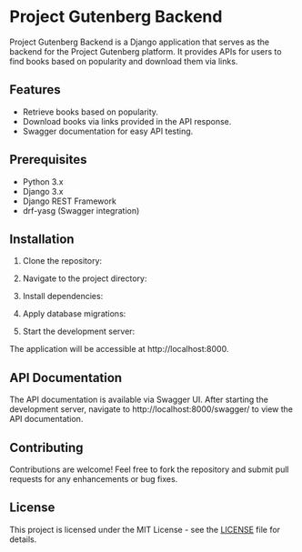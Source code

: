 # Project Gutenberg Backend

Project Gutenberg Backend is a Django application that serves as the backend for the Project Gutenberg platform. It provides APIs for users to find books based on popularity and download them via links.

## Features

- Retrieve books based on popularity.
- Download books via links provided in the API response.
- Swagger documentation for easy API testing.

## Prerequisites

- Python 3.x
- Django 3.x
- Django REST Framework
- drf-yasg (Swagger integration)

## Installation

1. Clone the repository:


2. Navigate to the project directory:


3. Install dependencies:


4. Apply database migrations:


5. Start the development server:


The application will be accessible at http://localhost:8000.

## API Documentation

The API documentation is available via Swagger UI. After starting the development server, navigate to http://localhost:8000/swagger/ to view the API documentation.

 
## Contributing

Contributions are welcome! Feel free to fork the repository and submit pull requests for any enhancements or bug fixes.

## License

This project is licensed under the MIT License - see the [LICENSE](LICENSE) file for details.

